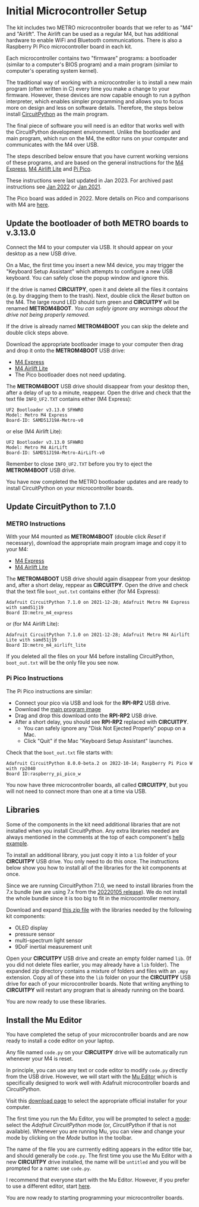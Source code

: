 # Initial Microcontroller Setup

The kit includes two METRO microcontroller boards that we refer to as "M4" and "Airlift".  The Airlift can be used as a regular M4, but has additional hardware to enable WiFi and Bluetooth communications.  There is also a Raspberry Pi Pico microcontroller board in each kit.

Each microcontroller contains two "firmware" programs: a bootloader (similar to a computer's BIOS program) and a main program (similar to computer's operating system kernel).

The traditional way of working with a microcontroller is to install a new main program (often written in C) every time you make a change to your firmware.  However, these devices are now capable enough to run a python interpreter, which enables simpler programming and allows you to focus more on design and less on software details. Therefore, the steps below install [CircuitPython](https://circuitpython.org/) as the main program.

The final piece of software you will need is an editor that works well with the CircuitPython development environment.  Unlike the bootloader and main program, which run on the M4, the editor runs on your computer and communicates with the M4 over USB.

The steps described below ensure that you have current working versions of these programs, and are based on the general instructions for the [M4 Express](https://circuitpython.org/board/metro_m4_express/), [M4 Airlift Lite](https://circuitpython.org/board/metro_m4_airlift_lite/) and [Pi Pico](https://circuitpython.org/board/raspberry_pi_pico/).

These instructions were last updated in Jan 2023. For archived past instructions see [Jan 2022](setup2022.md) or [Jan 2021](setup2021.md).

The Pico board was added in 2022. More details on Pico and comparisons with M4 are [here](Pico.md).

## Update the bootloader of both METRO boards to v.3.13.0

Connect the M4 to your computer via USB.  It should appear on your desktop as a new USB drive.

On a Mac, the first time you insert a new M4 device, you may trigger the "Keyboard Setup Assistant" which attempts to configure a new USB keyboard. You can safely close the popup window and ignore this.

If the drive is named **CIRCUITPY**, open it and delete all the files it contains (e.g. by dragging them to the trash).  Next, double click the *Reset* button on the M4. The large round LED should turn green and **CIRCUITPY** will be renamed **METROM4BOOT**.  *You can safely ignore any warnings about the drive not being properly removed.*

If the drive is already named **METROM4BOOT** you can skip the delete and double click steps above.

Download the appropriate bootloader image to your computer then drag and drop it onto the **METROM4BOOT** USB drive:
 - [M4 Express](https://github.com/adafruit/uf2-samdx1/releases/download/v3.13.0/update-bootloader-metro_m4-v3.13.0.uf2)
 - [M4 Airlift Lite](https://github.com/adafruit/uf2-samdx1/releases/download/v3.13.0/update-bootloader-metro_m4_airlift-v3.13.0.uf2)
 - The Pico bootloader does not need updating.

The **METROM4BOOT** USB drive should disappear from your desktop then, after a delay of up to a minute, reappear.  Open the drive and check that the text file `INFO_UF2.TXT` contains either (M4 Express):
```
UF2 Bootloader v3.13.0 SFHWRO
Model: Metro M4 Express
Board-ID: SAMD51J19A-Metro-v0
```
or else (M4 Airlift Lite):
```
UF2 Bootloader v3.13.0 SFHWRO
Model: Metro M4 AirLift
Board-ID: SAMD51J19A-Metro-AirLift-v0
```
Remember to close `INFO_UF2.TXT` before you try to eject the **METROM4BOOT** USB drive.

You have now completed the METRO bootloader updates and are ready to install CircuitPython on your microcontroller boards.

## Update CircuitPython to 7.1.0

### METRO Instructions

With your M4 mounted as **METROM4BOOT** (double click *Reset* if necessary), download the appropriate main program image and copy it to your M4:
 - [M4 Express](https://downloads.circuitpython.org/bin/metro_m4_express/en_US/adafruit-circuitpython-metro_m4_express-en_US-7.1.0.uf2)
 - [M4 Airlift Lite](https://downloads.circuitpython.org/bin/metro_m4_airlift_lite/en_US/adafruit-circuitpython-metro_m4_airlift_lite-en_US-7.1.0.uf2)

The **METROM4BOOT** USB drive should again disappear from your desktop and, after a short delay, reppear as **CIRCUITPY**.  Open the drive and check that the text file `boot_out.txt` contains either (for M4 Express):
```
Adafruit CircuitPython 7.1.0 on 2021-12-28; Adafruit Metro M4 Express with samd51j19
Board ID:metro_m4_express
```
or (for M4 Airlift Lite):
```
Adafruit CircuitPython 7.1.0 on 2021-12-28; Adafruit Metro M4 Airlift Lite with samd51j19
Board ID:metro_m4_airlift_lite
```
If you deleted all the files on your M4 before installing CircuitPython, `boot_out.txt` will be the only file you see now.

### Pi Pico Instructions

The Pi Pico instructions are similar:
 - Connect your pico via USB and look for the **RPI-RP2** USB drive.
 - Download the [main program image](https://downloads.circuitpython.org/bin/raspberry_pi_pico_w/en_US/adafruit-circuitpython-raspberry_pi_pico_w-en_US-8.0.0-beta.2.uf2)
 - Drag and drop this download onto the **RPI-RP2** USB drive.
 - After a short delay, you should see **RPI-RP2** replaced with **CIRCUITPY**.
   - You can safely ignore any "Disk Not Ejected Properly" popup on a Mac.
   - Click "Quit" if the Mac "Keyboard Setup Assistant" launches.

Check that the `boot_out.txt` file starts with:
```
Adafruit CircuitPython 8.0.0-beta.2 on 2022-10-14; Raspberry Pi Pico W with rp2040
Board ID:raspberry_pi_pico_w
```

You now have three microcontroller boards, all called **CIRCUITPY**, but you will not need to connect more than one at a time via USB.

## Libraries

Some of the components in the kit need additional libraries that are not installed when you install CircuitPython. Any extra libraries needed are always mentioned in the comments at the top of each component's [hello example](hello.md).

To install an additional library, you just copy it into a `lib` folder of your **CIRCUITPY** USB drive. You only need to do this once.  The instructions below show you how to install all of the libraries for the kit components at once.

Since we are running CircuitPython 7.1.0, we need to install libraries from the 7.x bundle (we are using 7.x from the [20220105 release](https://github.com/adafruit/Adafruit_CircuitPython_Bundle/releases/tag/20220105)). We do not install the whole bundle since it is too big to fit in the microcontroller memory.

Download and expand [this zip file](E4S-libraries-7.x.zip?raw=true) with the libraries needed by the following kit components:
 - OLED display
 - pressure sensor
 - multi-spectrum light sensor
 - 9DoF inertial measurement unit

Open your **CIRCUITPY** USB drive and create an empty folder named `lib`. (If you did not delete
files earlier, you may already have a `lib` folder). The expanded zip directory contains a mixture of folders and files with an `.mpy` extension.
Copy all of these into the `lib` folder on your the **CIRCUITPY** USB drive for each of your microcontroller boards.  Note that writing anything to **CIRCUITPY** will restart any program that is already running on the board.

You are now ready to use these libraries.

## Install the Mu Editor

You have completed the setup of your microcontroller boards and are now ready to install a code editor on your laptop.

Any file named `code.py` on your **CIRCUITPY** drive will be automatically run whenever your M4 is reset.

In principle, you can use any text or code editor to modify `code.py` directly from the USB drive.  However,
we will start with the [Mu Editor](https://codewith.mu/) which is specifically designed to work well with Adafruit microcontroller boards and CircuitPython.

Visit this [download page](https://codewith.mu/en/download) to select the appropriate official installer for your computer.

The first time you run the Mu Editor, you will be prompted to select a [mode](https://codewith.mu/en/tutorials/1.0/modes): select the *Adafruit CircuitPython* mode (or, *CircuitPython* if that is not available).  Whenever you are running Mu, you can view and change your mode by clicking on the *Mode*  button in the toolbar.

The name of the file you are currrently editing appears in the editor title bar, and should generally be `code.py`.  The first time you use the Mu Editor with a new **CIRCUITPY** drive installed, the name will be `untitled` and you will be prompted for a name: use `code.py`.

I recommend that everyone start with the Mu Editor.  However, if you prefer to use a different editor, start [here](https://learn.adafruit.com/welcome-to-circuitpython/creating-and-editing-code#1-use-an-editor-that-writes-out-the-file-completely-when-you-save-it-2977444-22).

You are now ready to starting programming your microcontroller boards.
